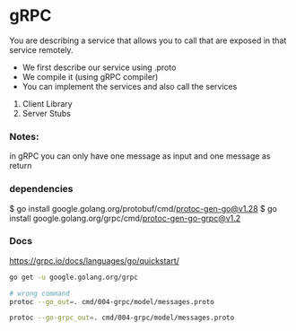 # gRPC

You are describing a service that allows you to call that are exposed in that service remotely.

- We first describe our service using .proto
- We compile it (using gRPC compiler)
- You can implement the services and also call the services

1. Client Library
2. Server Stubs



### Notes:
in gRPC you can only have one message as input and one message as return

### dependencies
$ go install google.golang.org/protobuf/cmd/protoc-gen-go@v1.28
$ go install google.golang.org/grpc/cmd/protoc-gen-go-grpc@v1.2

###  Docs
https://grpc.io/docs/languages/go/quickstart/

```sh
go get -u google.golang.org/grpc

# wrong command
protoc --go_out=. cmd/004-grpc/model/messages.proto

protoc --go-grpc_out=. cmd/004-grpc/model/messages.proto

```
